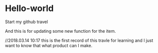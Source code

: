 # Hello-world
Start my github travel

And this is for updating some new function for the item.

//2018.03.14 10:17
this is the first record of this travle for learning and I just want to know that what product can I make.

